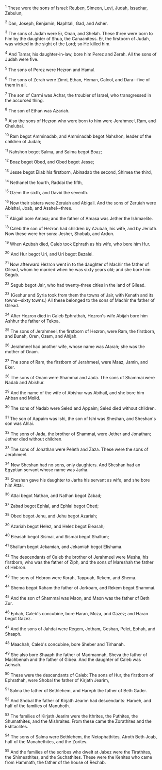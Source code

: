 <sup>1</sup> 
These were the sons of Israel: Reuben, Simeon, Levi, Judah, Issachar, Zebulun, 

<sup>2</sup> 
Dan, Joseph, Benjamin, Naphtali, Gad, and Asher.

<sup>3</sup> 
The sons of Judah were Er, Onan, and Shelah. These three were born to him by the daughter of Shua, the Canaanitess. Er, the firstborn of Judah, was wicked in the sight of the Lord; so He killed him. 

<sup>4</sup> 
And Tamar, his daughter-in-law, bore him Perez and Zerah. All the sons of Judah were five. 

<sup>5</sup> 
The sons of Perez were Hezron and Hamul. 

<sup>6</sup> 
The sons of Zerah were Zimri, Ethan, Heman, Calcol, and Dara--five of them in all. 

<sup>7</sup> 
The son of Carmi was Achar, the troubler of Israel, who transgressed in the accursed thing. 

<sup>8</sup> 
The son of Ethan was Azariah. 

<sup>9</sup> 
Also the sons of Hezron who were born to him were Jerahmeel, Ram, and Chelubai. 

<sup>10</sup> 
Ram begot Amminadab, and Amminadab begot Nahshon, leader of the children of Judah; 

<sup>11</sup> 
Nahshon begot Salma, and Salma begot Boaz; 

<sup>12</sup> 
Boaz begot Obed, and Obed begot Jesse; 

<sup>13</sup> 
Jesse begot Eliab his firstborn, Abinadab the second, Shimea the third, 

<sup>14</sup> 
Nethanel the fourth, Raddai the fifth, 

<sup>15</sup> 
Ozem the sixth, and David the seventh. 

<sup>16</sup> 
Now their sisters were Zeruiah and Abigail. And the sons of Zeruiah were Abishai, Joab, and Asahel--three. 

<sup>17</sup> 
Abigail bore Amasa; and the father of Amasa was Jether the Ishmaelite.

<sup>18</sup> 
Caleb the son of Hezron had children by Azubah, his wife, and by Jerioth. Now these were her sons: Jesher, Shobab, and Ardon. 

<sup>19</sup> 
When Azubah died, Caleb took Ephrath as his wife, who bore him Hur. 

<sup>20</sup> 
And Hur begot Uri, and Uri begot Bezalel. 

<sup>21</sup> 
Now afterward Hezron went in to the daughter of Machir the father of Gilead, whom he married when he was sixty years old; and she bore him Segub. 

<sup>22</sup> 
Segub begot Jair, who had twenty-three cities in the land of Gilead. 

<sup>23</sup> 
(Geshur and Syria took from them the towns of Jair, with Kenath and its towns--sixty towns.) All these belonged to the sons of Machir the father of Gilead. 

<sup>24</sup> 
After Hezron died in Caleb Ephrathah, Hezron's wife Abijah bore him Ashhur the father of Tekoa.

<sup>25</sup> 
The sons of Jerahmeel, the firstborn of Hezron, were Ram, the firstborn, and Bunah, Oren, Ozem, and Ahijah. 

<sup>26</sup> 
Jerahmeel had another wife, whose name was Atarah; she was the mother of Onam. 

<sup>27</sup> 
The sons of Ram, the firstborn of Jerahmeel, were Maaz, Jamin, and Eker. 

<sup>28</sup> 
The sons of Onam were Shammai and Jada. The sons of Shammai were Nadab and Abishur. 

<sup>29</sup> 
And the name of the wife of Abishur was Abihail, and she bore him Ahban and Molid. 

<sup>30</sup> 
The sons of Nadab were Seled and Appaim; Seled died without children. 

<sup>31</sup> 
The son of Appaim was Ishi, the son of Ishi was Sheshan, and Sheshan's son was Ahlai. 

<sup>32</sup> 
The sons of Jada, the brother of Shammai, were Jether and Jonathan; Jether died without children. 

<sup>33</sup> 
The sons of Jonathan were Peleth and Zaza. These were the sons of Jerahmeel. 

<sup>34</sup> 
Now Sheshan had no sons, only daughters. And Sheshan had an Egyptian servant whose name was Jarha. 

<sup>35</sup> 
Sheshan gave his daughter to Jarha his servant as wife, and she bore him Attai. 

<sup>36</sup> 
Attai begot Nathan, and Nathan begot Zabad; 

<sup>37</sup> 
Zabad begot Ephlal, and Ephlal begot Obed; 

<sup>38</sup> 
Obed begot Jehu, and Jehu begot Azariah; 

<sup>39</sup> 
Azariah begot Helez, and Helez begot Eleasah; 

<sup>40</sup> 
Eleasah begot Sismai, and Sismai begot Shallum; 

<sup>41</sup> 
Shallum begot Jekamiah, and Jekamiah begot Elishama.

<sup>42</sup> 
The descendants of Caleb the brother of Jerahmeel were Mesha, his firstborn, who was the father of Ziph, and the sons of Mareshah the father of Hebron. 

<sup>43</sup> 
The sons of Hebron were Korah, Tappuah, Rekem, and Shema. 

<sup>44</sup> 
Shema begot Raham the father of Jorkoam, and Rekem begot Shammai. 

<sup>45</sup> 
And the son of Shammai was Maon, and Maon was the father of Beth Zur. 

<sup>46</sup> 
Ephah, Caleb's concubine, bore Haran, Moza, and Gazez; and Haran begot Gazez. 

<sup>47</sup> 
And the sons of Jahdai were Regem, Jotham, Geshan, Pelet, Ephah, and Shaaph. 

<sup>48</sup> 
Maachah, Caleb's concubine, bore Sheber and Tirhanah. 

<sup>49</sup> 
She also bore Shaaph the father of Madmannah, Sheva the father of Machbenah and the father of Gibea. And the daughter of Caleb was Achsah. 

<sup>50</sup> 
These were the descendants of Caleb: The sons of Hur, the firstborn of Ephrathah, were Shobal the father of Kirjath Jearim, 

<sup>51</sup> 
Salma the father of Bethlehem, and Hareph the father of Beth Gader. 

<sup>52</sup> 
And Shobal the father of Kirjath Jearim had descendants: Haroeh, and half of the families of Manuhoth. 

<sup>53</sup> 
The families of Kirjath Jearim were the Ithrites, the Puthites, the Shumathites, and the Mishraites. From these came the Zorathites and the Eshtaolites. 

<sup>54</sup> 
The sons of Salma were Bethlehem, the Netophathites, Atroth Beth Joab, half of the Manahethites, and the Zorites. 

<sup>55</sup> 
And the families of the scribes who dwelt at Jabez were the Tirathites, the Shimeathites, and the Suchathites. These were the Kenites who came from Hammath, the father of the house of Rechab.